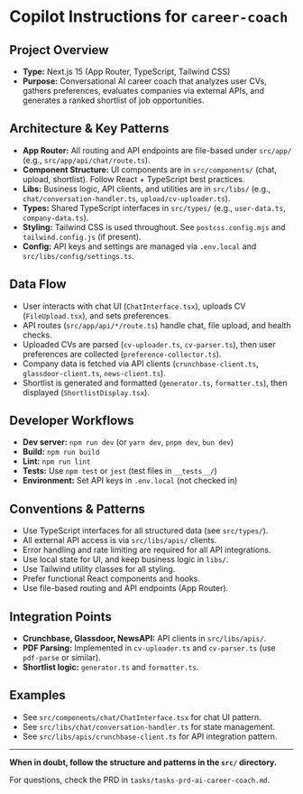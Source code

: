 # Copilot Instructions for `career-coach`

## Project Overview
- **Type:** Next.js 15 (App Router, TypeScript, Tailwind CSS)
- **Purpose:** Conversational AI career coach that analyzes user CVs, gathers preferences, evaluates companies via external APIs, and generates a ranked shortlist of job opportunities.

## Architecture & Key Patterns
- **App Router:** All routing and API endpoints are file-based under `src/app/` (e.g., `src/app/api/chat/route.ts`).
- **Component Structure:** UI components are in `src/components/` (chat, upload, shortlist). Follow React + TypeScript best practices.
- **Libs:** Business logic, API clients, and utilities are in `src/libs/` (e.g., `chat/conversation-handler.ts`, `upload/cv-uploader.ts`).
- **Types:** Shared TypeScript interfaces in `src/types/` (e.g., `user-data.ts`, `company-data.ts`).
- **Styling:** Tailwind CSS is used throughout. See `postcss.config.mjs` and `tailwind.config.js` (if present).
- **Config:** API keys and settings are managed via `.env.local` and `src/libs/config/settings.ts`.

## Data Flow
- User interacts with chat UI (`ChatInterface.tsx`), uploads CV (`FileUpload.tsx`), and sets preferences.
- API routes (`src/app/api/*/route.ts`) handle chat, file upload, and health checks.
- Uploaded CVs are parsed (`cv-uploader.ts`, `cv-parser.ts`), then user preferences are collected (`preference-collector.ts`).
- Company data is fetched via API clients (`crunchbase-client.ts`, `glassdoor-client.ts`, `news-client.ts`).
- Shortlist is generated and formatted (`generator.ts`, `formatter.ts`), then displayed (`ShortlistDisplay.tsx`).

## Developer Workflows
- **Dev server:** `npm run dev` (or `yarn dev`, `pnpm dev`, `bun dev`)
- **Build:** `npm run build`
- **Lint:** `npm run lint`
- **Tests:** Use `npm test` or `jest` (test files in `__tests__/`)
- **Environment:** Set API keys in `.env.local` (not checked in)

## Conventions & Patterns
- Use TypeScript interfaces for all structured data (see `src/types/`).
- All external API access is via `src/libs/apis/` clients.
- Error handling and rate limiting are required for all API integrations.
- Use local state for UI, and keep business logic in `libs/`.
- Use Tailwind utility classes for all styling.
- Prefer functional React components and hooks.
- Use file-based routing and API endpoints (App Router).

## Integration Points
- **Crunchbase, Glassdoor, NewsAPI:** API clients in `src/libs/apis/`.
- **PDF Parsing:** Implemented in `cv-uploader.ts` and `cv-parser.ts` (use `pdf-parse` or similar).
- **Shortlist logic:** `generator.ts` and `formatter.ts`.

## Examples
- See `src/components/chat/ChatInterface.tsx` for chat UI pattern.
- See `src/libs/chat/conversation-handler.ts` for state management.
- See `src/libs/apis/crunchbase-client.ts` for API integration pattern.

---

**When in doubt, follow the structure and patterns in the `src/` directory.**

For questions, check the PRD in `tasks/tasks-prd-ai-career-coach.md`.

